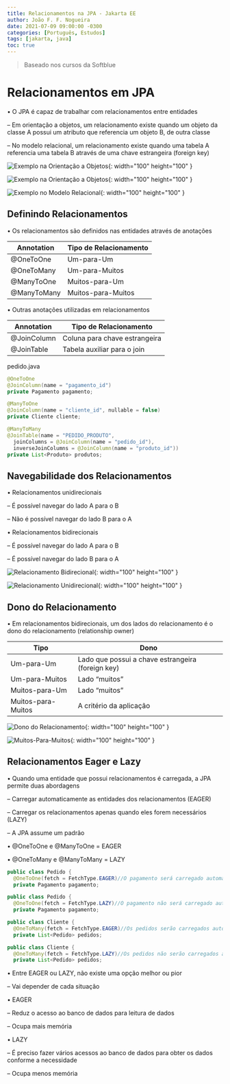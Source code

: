 ```yaml
---
title: Relacionamentos na JPA - Jakarta EE
author: João F. F. Nogueira
date: 2021-07-09 09:00:00 -0300
categories: [Português, Estudos]
tags: [jakarta, java]
toc: true
---
```


> Baseado nos cursos da Softblue

# Relacionamentos em JPA

• O JPA é capaz de trabalhar com relacionamentos entre entidades

– Em orientação a objetos, um relacionamento existe quando um objeto da classe A possui um atributo que referencia um objeto B, de outra classe

– No modelo relacional, um relacionamento existe quando uma tabela A referencia uma tabela B através de uma chave estrangeira (foreign key)

![Exemplo na Orientação a Objetos](/posts/2021-07-09-2.png){: width="100" height="100" }

![Exemplo na Orientação a Objetos](/posts/2021-07-09-3.png){: width="100" height="100" }

![Exemplo no Modelo Relacional](/posts/2021-07-09-4.png){: width="100" height="100" }

## Definindo Relacionamentos

• Os relacionamentos são definidos nas entidades através de anotações

| Annotation  | Tipo de Relacionamento |
|-------------|------------------------|
| @OneToOne   | Um-para-Um             |
| @OneToMany  | Um-para-Muitos         |
| @ManyToOne  | Muitos-para-Um         |
| @ManyToMany | Muitos-para-Muitos     |

• Outras anotações utilizadas em relacionamentos

| Annotation  | Tipo de Relacionamento        |
|-------------|-------------------------------|
| @JoinColumn | Coluna para chave estrangeira |
| @JoinTable  | Tabela auxiliar para o join   |

pedido.java

```java
@OneToOne
@JoinColumn(name = "pagamento_id")
private Pagamento pagamento;

@ManyToOne
@JoinColumn(name = "cliente_id", nullable = false)
private Cliente cliente;

@ManyToMany
@JoinTable(name = "PEDIDO_PRODUTO", 
  joinColumns = @JoinColumn(name = "pedido_id"),
  inverseJoinColumns = @JoinColumn(name = "produto_id"))
private List<Produto> produtos;
```

## Navegabilidade dos Relacionamentos

• Relacionamentos unidirecionais

– É possível navegar do lado A para o B

– Não é possível navegar do lado B para o A

• Relacionamentos bidirecionais

– É possível navegar do lado A para o B

– É possível navegar do lado B para o A

![Relacionamento Bidirecional](/posts/2021-07-09-5.png){: width="100" height="100" }

![Relacionamento Unidirecional](/posts/2021-07-09-6.png){: width="100" height="100" }

## Dono do Relacionamento

• Em relacionamentos bidirecionais, um dos lados do relacionamento é o dono do relacionamento (relationship owner)

| Tipo               | Dono                                              |
|--------------------|---------------------------------------------------|
| Um-para-Um         | Lado que possui a chave estrangeira (foreign key) |
| Um-para-Muitos     |  Lado “muitos”                                    |
| Muitos-para-Um     | Lado “muitos”                                     |
| Muitos-para-Muitos | A critério da aplicação                           |

![Dono do Relacionamento](/posts/2021-07-09-7.png){: width="100" height="100" }

![Muitos-Para-Muitos](/posts/2021-07-09-8.png){: width="100" height="100" }

## Relacionamentos Eager e Lazy

• Quando uma entidade que possui relacionamentos é carregada, a JPA permite duas abordagens

– Carregar automaticamente as entidades dos relacionamentos (EAGER)

– Carregar os relacionamentos apenas quando eles forem necessários (LAZY)

– A JPA assume um padrão 

• @OneToOne e @ManyToOne = EAGER

• @OneToMany e @ManyToMany = LAZY

```java
public class Pedido {
  @OneToOne(fetch = FetchType.EAGER)//O pagamento será carregado automaticamente
  private Pagamento pagamento;

public class Pedido {
  @OneToOne(fetch = FetchType.LAZY)//O pagamento não será carregado automaticamente, Será carregado apenas quando for utilizado
  private Pagamento pagamento;

public class Cliente {
  @OneToMany(fetch = FetchType.EAGER)//Os pedidos serão carregados automaticamente
  private List<Pedido> pedidos;

public class Cliente {
  @OneToMany(fetch = FetchType.LAZY)//Os pedidos não serão carregados automaticamente. Serão carregados apenas quando forem utilizados
  private List<Pedido> pedidos;
```

• Entre EAGER ou LAZY, não existe uma opção melhor ou pior

– Vai depender de cada situação

• EAGER

– Reduz o acesso ao banco de dados para leitura de dados

– Ocupa mais memória

• LAZY

– É preciso fazer vários acessos ao banco de dados para obter os dados conforme a necessidade

– Ocupa menos memória
